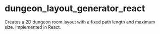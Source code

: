 # dungeon_layout_generator_react
Creates a 2D dungeon room layout with a fixed path length and maximum size. Implemented in React.
